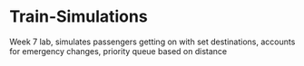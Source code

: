 # Train-Simulations
Week 7 lab, simulates passengers getting on with set destinations, accounts for emergency changes, priority queue based on distance
